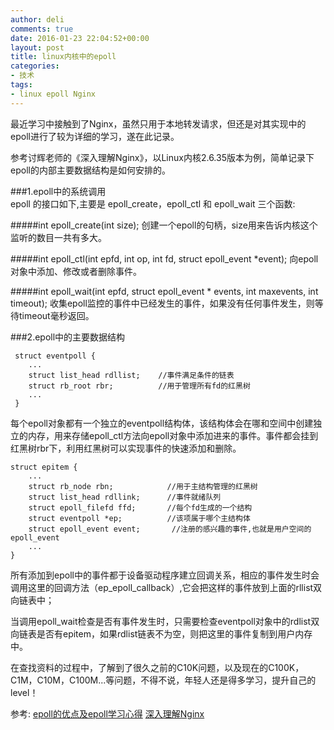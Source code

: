 ```yaml
---
author: deli
comments: true
date: 2016-01-23 22:04:52+00:00
layout: post
title: linux内核中的epoll
categories:
- 技术
tags:
- linux epoll Nginx
---
```



最近学习中接触到了Nginx，虽然只用于本地转发请求，但还是对其实现中的epoll进行了较为详细的学习，遂在此记录。

参考讨辉老师的《深入理解Nginx》，以Linux内核2.6.35版本为例，简单记录下epoll的内部主要数据结构是如何安排的。

###1.epoll中的系统调用    
epoll 的接口如下,主要是 epoll_create，epoll_ctl 和 epoll_wait 三个函数:

#####int epoll_create(int size);
创建一个epoll的句柄，size用来告诉内核这个监听的数目一共有多大。

#####int epoll_ctl(int epfd, int op, int fd, struct epoll_event *event);
向epoll对象中添加、修改或者删除事件。


#####int epoll_wait(int epfd, struct epoll_event * events, int maxevents, int timeout);
收集epoll监控的事件中已经发生的事件，如果没有任何事件发生，则等待timeout毫秒返回。


###2.epoll中的主要数据结构

>
	 struct eventpoll {
	 	...
	 	struct list_head rdllist;    //事件满足条件的链表
	 	struct rb_root rbr;          //用于管理所有fd的红黑树
	 	...
	 }
每个epoll对象都有一个独立的eventpoll结构体，该结构体会在哪和空间中创建独立的内存，用来存储epoll_ctl方法向epoll对象中添加进来的事件。事件都会挂到红黑树rbr下，利用红黑树可以实现事件的快速添加和删除。

>
	struct epitem {
		...
		struct rb_node rbn;            //用于主结构管理的红黑树
		struct list_head rdllink;      //事件就绪队列
		struct epoll_filefd ffd;       //每个fd生成的一个结构
		struct eventpoll *ep;          //该项属于哪个主结构体
		struct epoll_event event;  		//注册的感兴趣的事件,也就是用户空间的epoll_event
		...
	}
所有添加到epoll中的事件都于设备驱动程序建立回调关系，相应的事件发生时会调用这里的回调方法（ep_epoll_callback）,它会把这样的事件放到上面的rllist双向链表中；

当调用epoll_wait检查是否有事件发生时，只需要检查eventpoll对象中的rdlist双向链表是否有epitem，如果rdlist链表不为空，则把这里的事件复制到用户内存中。

在查找资料的过程中，了解到了很久之前的C10K问题，以及现在的C100K，C1M，C10M，C100M...等问题，不得不说，年轻人还是得多学习，提升自己的level！


参考:
[epoll的优点及epoll学习心得][1]
[深入理解Nginx][2]

[1]: http://www.cppblog.com/flashboy/archive/2008/04/16/47277.html
[2]: https://book.douban.com/subject/22793675/
